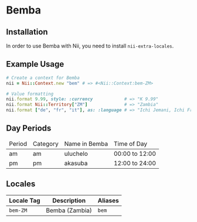 <!-- This file has been generated. Source: src/docs/languages/_template.md.erb -->

# Bemba

## Installation

In order to use Bemba with Nii, you need to install `nii-extra-locales`.

## Example Usage

``` ruby
# Create a context for Bemba
nii = Nii::Context.new "bem" # => #<Nii::Context:bem-ZM>

# Value formatting
nii.format 9.99, style: :currency            # => "K 9.99"
nii.format Nii::Territory["ZM"]              # => "Zambia"
nii.format ["de", "fr", "it"], as: :language # => "Ichi Jemani, Ichi Frenchi, Ichi Italiani"
```

## Day Periods


<table>
  <thead>
    <tr>
      <td>Period</td>
      <td>Category</td>
      <td>Name in Bemba</td>
      <td>Time of Day</td>
    </tr>
  </thead>
  <tbody>
    <tr>
      <td>am</td>
      <td>am</td>
      <td>uluchelo</td>
      <td>00:00 to 12:00</td>
    </tr>
    <tr>
      <td>pm</td>
      <td>pm</td>
      <td>akasuba</td>
      <td>12:00 to 24:00</td>
    </tr>
  </tbody>
</table>



## Locales

<table>
  <thead>
    <tr>
      <th>Locale Tag</th>
      <th>Description</th>
      <th>Aliases</th>
    </tr>
  </thead>
  <tbody>
    <tr>
      <td><code>bem-ZM</code></td>
      <td>Bemba (Zambia)</td>
      <td><code>bem</code></td>
    </tr>
  </tbody>
</table>

